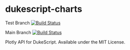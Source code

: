 # dukescript-charts
Test Branch [![Build Status](https://travis-ci.org/daykin/dukescript-plotlyjs.svg?branch=master)](https://travis-ci.org/daykin/dukescript-plotlyjs)

Main Branch [![Build Status](https://travis-ci.org/frib-high-level-controls/dukescript-plotlyjs.svg?branch=master)](https://travis-ci.org/frib-high-level-controls/dukescript-plotlyjs)


Plotly API for DukeScript. Available under the MIT License.

